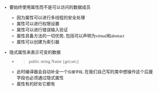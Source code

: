 ﻿<font face="microsoft yahei">
 
- 要始终使用属性而不是可以访问的数据成员

    - 因为属性可以进行多线程的安全处理
    - 属性可以进行权限设置
    - 属性可以进行错误输入验证
    - 属性具备方法的一切优势, 包括可以声明为virtual和abstract
    - 属性可以创建为索引器

- 隐式属性来表示可变的数据
    - >public string Name {get;set;}
    - 此时编译器会自动补全一个`后援字段`, 在我们自己写的类中想操作这个后援字段也必须通过隐式属性
    - 属性有的好处它都有